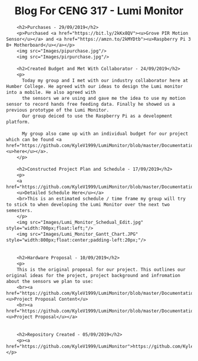 <html>
		<center><h1>Blog For CENG 317 - Lumi Monitor</h1></center>
	
		<h2>Purchases - 29/09/2019</h2>
		<p>Purchased <a href="https://bit.ly/2kKx8QV"><u>Grove PIR Motion Sensor</u></a> and <a href="https://amzn.to/2kMYDtb"><u>Raspberry Pi 3 B+ Motherboard</u></a></p>
		<img src="Images/pipurchase.jpg"/>
		<img src="Images/pirpurchase.jpg"/>
		
		<h2>Created Budget and Met With Collaborator - 24/09/2019</h2>
		<p>
		  Today my group and I met with our industry collaborator here at Humber College. He agreed with our ideas to design the Lumi monitor into a mobile. He also agreed with 
		  the sensors we are using and gave me the idea to use my motion sensor to record hands free feeding data. Finally he showed us a previous prototype of the Lumi Monitor. 
		  Our group deiced to use the Raspberry Pi as a development platform. 
			
		  My group also came up with an individual budget for our project which can be found <a href="https://github.com/KyleV1999/LumiMonitor/blob/master/Documentation/Lumi%20Monitor%20Budget.pdf"><u>here</u></a>.
		</p>
				
		<h2>Constructed Project Plan and Schedule - 17/09/2019</h2>
		<p>
		<a href="https://github.com/KyleV1999/LumiMonitor/blob/master/Documentation/Project%20Schedual.pdf">
		<u>Detailed Schedule Here</u></a>
		<br>This is an estimated schedule / time frame my group will try to stick to when developing the Lumi Monitor over the next two semesters.
		</p>
		<img src="Images/Lumi_Monitor_Schedual_Edit.jpg" style="width:700px;float:left;"/>
		<img src="Images/Lumi_Monitor_Gantt_Chart.JPG" style="width:800px;float:center;padding-left:20px;"/>
		
		
		<h2>Hardware Proposal - 10/09/2019</h2>
		<p>
		This is the original proposal for our project. This outlines our original ideas for the project, project background and infromation about the sensors we plan to use:
		<br><a href="https://github.com/KyleV1999/LumiMonitor/blob/master/Documentation/ProposalContentKyleVodurisRev03.pdf"><u>Project Proposal Content</u>
		<br><a href="https://github.com/KyleV1999/LumiMonitor/blob/master/Documentation/ProjectProposalKyleVodurisRev03.pdf"><u>Project Proposal</u></a>
		
		
		<h2>Repository Created - 05/09/2019</h2>
		<p><a href="https://github.com/KyleV1999/LumiMonitor">https://github.com/KyleV1999/LumiMonitor</a></p>
		
		
<!--</html>-->
			



	
		

